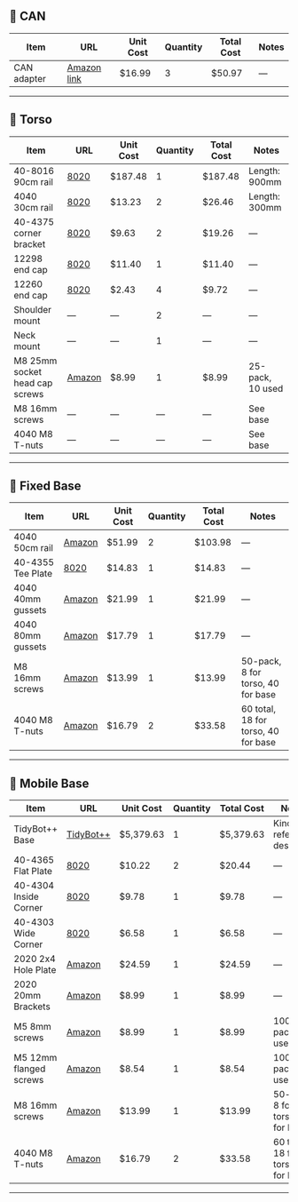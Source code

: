 ## 🧩 CAN

| Item        | URL | Unit Cost | Quantity | Total Cost | Notes |
|-------------|-----|-----------|----------|------------|-------|
| CAN adapter | [Amazon link](https://www.amazon.com/DSD-TECH-Adapter-Hardware-Canable/dp/B0BQ5G3KLR) | $16.99 | 3 | $50.97 | — |

---

## 🦾 Torso

| Item                | URL | Unit Cost | Quantity | Total Cost | Notes |
|---------------------|-----|-----------|----------|------------|-------|
| 40-8016 90cm rail   | [8020](https://8020.net/40-8016.html) | $187.48 | 1 | $187.48 | Length: 900mm |
| 4040 30cm rail      | [8020](https://8020.net/40-4040-ul-black.html) | $13.23 | 2 | $26.46 | Length: 300mm |
| 40-4375 corner bracket | [8020](https://8020.net/40-4375.html) | $9.63 | 2 | $19.26 | — |
| 12298 end cap       | [8020](https://8020.net/12298.html) | $11.40 | 1 | $11.40 | — |
| 12260 end cap       | [8020](https://8020.net/12260.html) | $2.43 | 4 | $9.72 | — |
| Shoulder mount      | — | — | 2 | — | — |
| Neck mount          | — | — | 1 | — | — |
| M8 25mm socket head cap screws | [Amazon](https://www.amazon.com/M8-1-25-Socket-Stainless-Machine-Quantity/dp/B07MN569TH) | $8.99 | 1 | $8.99 | 25-pack, 10 used |
| M8 16mm screws      | — | — | — | — | See base |
| 4040 M8 T-nuts      | — | — | — | — | See base |

---

## 🧱 Fixed Base

| Item                | URL | Unit Cost | Quantity | Total Cost | Notes |
|---------------------|-----|-----------|----------|------------|-------|
| 4040 50cm rail      | [Amazon](https://www.amazon.com/Seekliny-Aluminum-Extrusion-T-Slotted-Accessories/dp/B0CP1YQS67) | $51.99 | 2 | $103.98 | — |
| 40-4355 Tee Plate   | [8020](https://8020.net/40-4355.html) | $14.83 | 1 | $14.83 | — |
| 4040 40mm gussets   | [Amazon](https://www.amazon.com/Bracket-Connector-Aluminum-Extrusion-Accessories/dp/B0C172JFJX) | $21.99 | 1 | $21.99 | — |
| 4040 80mm gussets   | [Amazon](https://www.amazon.com/uxcell-Bracket-Aluminum-Extrusion-Profile/dp/B07VP582C4) | $17.79 | 1 | $17.79 | — |
| M8 16mm screws      | [Amazon](https://www.amazon.com/M8-1-25-Button-Socket-Screws-Stainless/dp/B086W8BJ4X) | $13.99 | 1 | $13.99 | 50-pack, 8 for torso, 40 for base |
| 4040 M8 T-nuts      | [Amazon](https://www.amazon.com/uxcell-Nuts-30pcs-Fastener-Extrusion/dp/B0C9QVGNH8) | $16.79 | 2 | $33.58 | 60 total, 18 for torso, 40 for base |

---

## 🤖 Mobile Base

| Item                | URL | Unit Cost | Quantity | Total Cost | Notes |
|---------------------|-----|-----------|----------|------------|-------|
| TidyBot++ Base      | [TidyBot++](https://tidybot2.github.io/docs/bom) | $5,379.63 | 1 | $5,379.63 | Kinova reference design |
| 40-4365 Flat Plate  | [8020](https://8020.net/40-4365.html) | $10.22 | 2 | $20.44 | — |
| 40-4304 Inside Corner | [8020](https://8020.net/40-4304.html) | $9.78 | 1 | $9.78 | — |
| 40-4303 Wide Corner | [8020](https://8020.net/40-4303.html) | $6.58 | 1 | $6.58 | — |
| 2020 2x4 Hole Plate | [Amazon](https://www.amazon.com/Aluminum-Oxidation-Straight-Rectangular-Fasteners/dp/B0BNMDRH16) | $24.59 | 1 | $24.59 | — |
| 2020 20mm Brackets  | [Amazon](https://www.amazon.com/Qjaiune-Aluminum-Extrusion-Brackets-Connector/dp/B09G6KRZ1H) | $8.99 | 1 | $8.99 | — |
| M5 8mm screws       | [Amazon](https://www.amazon.com/M5-0-8-Button-Socket-Stainless-Quantity/dp/B084MMND2L?th=1) | $8.99 | 1 | $8.99 | 100-pack, 28 used |
| M5 12mm flanged screws | [Amazon](https://www.amazon.com/M5-0-8-Flanged-Button-Stainless-Quantity/dp/B0824J46P7) | $8.54 | 1 | $8.54 | 100-pack, 10 used |
| M8 16mm screws      | [Amazon](https://www.amazon.com/M8-1-25-Button-Socket-Screws-Stainless/dp/B086W8BJ4X) | $13.99 | 1 | $13.99 | 50-pack, 8 for torso, 18 for base |
| 4040 M8 T-nuts      | [Amazon](https://www.amazon.com/uxcell-Nuts-30pcs-Fastener-Extrusion/dp/B0C9QVGNH8) | $16.79 | 2 | $33.58 | 60 total, 18 for torso, 18 for base |

---


